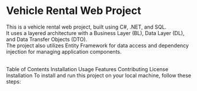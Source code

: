 # Vehicle Rental Web Project <br/>
This is a vehicle rental web project, built using C#, .NET, and SQL. <br/> 
It uses a layered architecture with a Business Layer (BL), Data Layer (DL), and Data Transfer Objects (DTO). <br/>
The project also utilizes Entity Framework for data access and dependency injection for managing application components. <br/> <br/>

Table of Contents
Installation
Usage
Features
Contributing
License
Installation
To install and run this project on your local machine, follow these steps:
